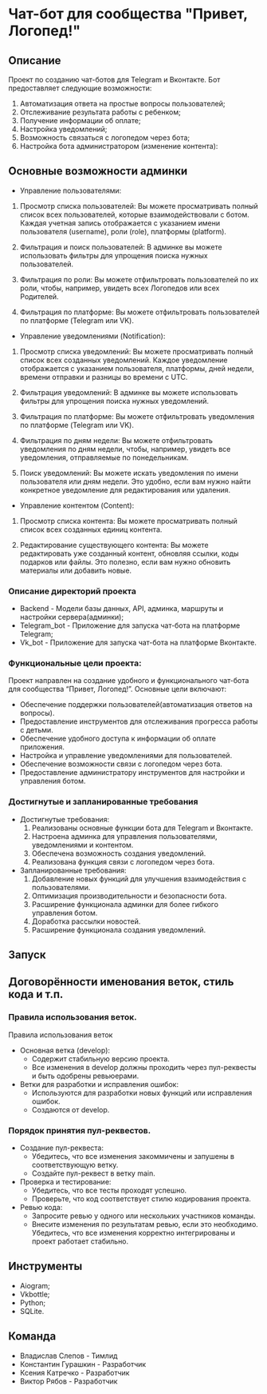 # Чат-бот для сообщества "Привет, Логопед!"

## Описание
Проект по созданию чат-ботов для Telegram и Вконтакте. Бот предоставляет следующие возможности:
1. Автоматизация ответа на простые вопросы пользователей;
2. Отслеживание результата работы с ребенком;
3. Получение информации об оплате;
4. Настройка уведомлений;
6. Возможность связаться с логопедом через бота;
7. Настройка бота администратором (изменение контента):


## Основные возможности админки

- Управление пользователями:

1. Просмотр списка пользователей: Вы можете просматривать полный список всех пользователей, которые взаимодействовали с ботом. Каждая учетная запись отображается с указанием имени пользователя (username), роли (role), платформы (platform).

3. Фильтрация и поиск пользователей: В админке вы можете использовать фильтры для упрощения поиска нужных пользователей.

4. Фильтрация по роли: Вы можете отфильтровать пользователей по их роли, чтобы, например, увидеть всех Логопедов или всех Родителей.

5. Фильтрация по платформе: Вы можете отфильтровать пользователей по платформе (Telegram или VK).


- Управление уведомлениями (Notification):

1. Просмотр списка уведомлений: Вы можете просматривать полный список всех созданных уведомлений. Каждое уведомление отображается с указанием пользователя, платформы, дней недели, времени отправки и разницы во времени с UTC.

2. Фильтрация уведомлений: В админке вы можете использовать фильтры для упрощения поиска нужных уведомлений.

3. Фильтрация по платформе: Вы можете отфильтровать уведомления по платформе (Telegram или VK).

4. Фильтрация по дням недели: Вы можете отфильтровать уведомления по дням недели, чтобы, например, увидеть все уведомления, отправляемые по понедельникам.

5. Поиск уведомлений: Вы можете искать уведомления по имени пользователя или дням недели. Это удобно, если вам нужно найти конкретное уведомление для редактирования или удаления.


- Управление контентом (Content):

1. Просмотр списка контента: Вы можете просматривать полный список всех созданных единиц контента.

2. Редактирование существующего контента: Вы можете редактировать уже созданный контент, обновляя ссылки, коды подарков или файлы. Это полезно, если вам нужно обновить материалы или добавить новые.


### Описание директорий проекта
- Backend - Модели базы данных, API, админка, маршруты и настройки сервера(админки);
- Telegram_bot - Приложение для запуска чат-бота на платформе Telegram;
- Vk_bot - Приложение для запуска чат-бота на платформе Вконтакте.

### Функциональные цели проекта:
Проект направлен на создание удобного и функционального чат-бота для сообщества “Привет, Логопед!”. Основные цели включают:

- Обеспечение поддержки пользователей(автоматизация ответов на вопросы).
- Предоставление инструментов для отслеживания прогресса работы с детьми.
- Обеспечение удобного доступа к информации об оплате приложения.
- Настройка и управление уведомлениями для пользователей.
- Обеспечение возможности связи с логопедом через бота.
- Предоставление администратору инструментов для настройки и управления ботом.

### Достигнутые и запланированные требования

* Достигнутые требования:
    1. Реализованы основные функции бота для Telegram и Вконтакте.
    2. Настроена админка для управления пользователями, уведомлениями и контентом.
    3. Обеспечена возможность создания уведомлений.
    4. Реализована функция связи с логопедом через бота.
* Запланированные требования:
    1. Добавление новых функций для улучшения взаимодействия с пользователями.
    2. Оптимизация производительности и безопасности бота.
    3. Расширение функционала админки для более гибкого управления ботом.
    4. Доработка рассылки новостей.
    5. Расширение функционала создания уведомлений.


## Запуск


## Договорённости именования веток, стиль кода и т.п.

### Правила использования веток.

Правила использования веток
* Основная ветка (develop):
    - Содержит стабильную версию проекта.
    - Все изменения в develop должны проходить через пул-реквесты и быть одобрены ревьюерами.
* Ветки для разработки и исправления ошибок:
    - Используются для разработки новых функций или исправления ошибок.
    - Создаются от develop.

### Порядок принятия пул-реквестов.
* Создание пул-реквеста:
    - Убедитесь, что все изменения закоммичены и запушены в соответствующую ветку.
    - Создайте пул-реквест в ветку main.
* Проверка и тестирование:
    - Убедитесь, что все тесты проходят успешно.
    - Проверьте, что код соответствует стилю кодирования проекта.
* Ревью кода:
    - Запросите ревью у одного или нескольких участников команды.
    - Внесите изменения по результатам ревью, если это необходимо.
Убедитесь, что все изменения корректно интегрированы и проект работает стабильно.

## Инструменты
- Aiogram;
- Vkbottle;
- Python;
- SQLite.

## Команда
* Владислав Слепов - Тимлид
* Константин Гурашкин - Разработчик
* Ксения Катречко - Разработчик
* Виктор Рябов - Разработчик

